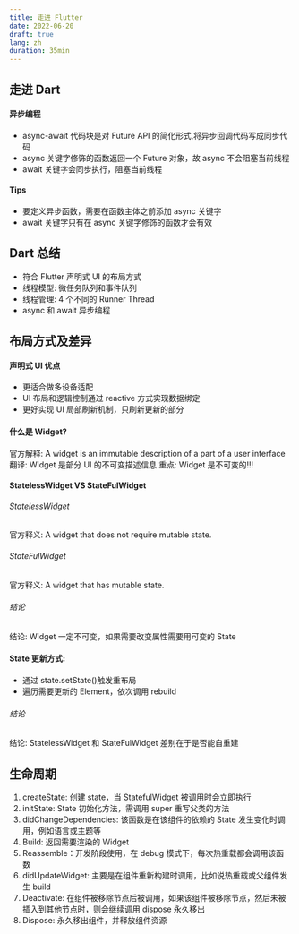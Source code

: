 ```yaml
---
title: 走进 Flutter
date: 2022-06-20
draft: true
lang: zh
duration: 35min
---
```


## 走进 Dart

#### 异步编程

- async-await 代码块是对 Future API 的简化形式,将异步回调代码写成同步代码
- async 关键字修饰的函数返回一个 Future 对象，故 async 不会阻塞当前线程
- await 关键字会同步执行，阻塞当前线程

#### Tips

- 要定义异步函数，需要在函数主体之前添加 async 关键字
- await 关键字只有在 async 关键字修饰的函数才会有效

## Dart 总结

- 符合 Flutter 声明式 UI 的布局方式
- 线程模型: 微任务队列和事件队列
- 线程管理: 4 个不同的 Runner Thread
- async 和 await 异步编程

## 布局方式及差异

#### 声明式 UI 优点

- 更适合做多设备适配
- UI 布局和逻辑控制通过 reactive 方式实现数据绑定
- 更好实现 UI 局部刷新机制，只刷新更新的部分

#### 什么是 Widget?

官方解释: A widget is an immutable description of a part of a user interface
翻译: Widget 是部分 UI 的不可变描述信息
重点: Widget 是不可变的!!!

#### StatelessWidget VS StateFulWidget

###### StatelessWidget

官方释义: A widget that does not require mutable state.

###### StateFulWidget

官方释义: A widget that has mutable state.

###### 结论

结论: Widget 一定不可变，如果需要改变属性需要用可变的 State

#### State 更新方式:

- 通过 state.setState()触发重布局
- 遍历需要更新的 Element，依次调用 rebuild

###### 结论

结论: StatelessWidget 和 StateFulWidget 差别在于是否能自重建

## 生命周期

1. createState: 创建 state，当 StatefulWidget 被调用时会立即执行
2. initState: State 初始化方法，需调用 super 重写父类的方法
3. didChangeDependencies: 该函数是在该组件的依赖的 State 发生变化时调用，例如语言或主题等
4. Build: 返回需要渲染的 Widget
5. Reassemble：开发阶段使用，在 debug 模式下，每次热重载都会调用该函数
6. didUpdateWidget: 主要是在组件重新构建时调用，比如说热重载或父组件发生 build
7. Deactivate: 在组件被移除节点后被调用，如果该组件被移除节点，然后未被插入到其他节点时，则会继续调用 dispose 永久移出
8. Dispose: 永久移出组件，并释放组件资源
